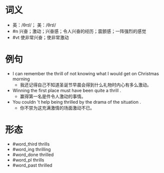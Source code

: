 # 词义
- 英：/θrɪl/； 美：/θrɪl/
- #n 兴奋；激动；兴奋感；令人兴奋的经历；震颤感；一阵强烈的感觉
- #vt 使非常兴奋；使非常激动
# 例句
- I can remember the thrill of not knowing what I would get on Christmas morning
	- 我还记得自己不知道圣诞节早晨会得到什么礼物时内心有多么激动。
- Winning the first place must have been quite a thrill .
	- 赢得第一名是件令人激动的事情。
- You couldn 't help being thrilled by the drama of the situation .
	- 你不禁为这充满激情的场面激动不已。
# 形态
- #word_third thrills
- #word_ing thrilling
- #word_done thrilled
- #word_pl thrills
- #word_past thrilled
